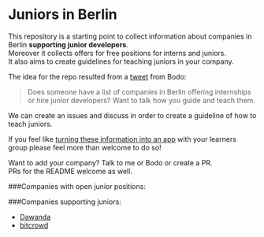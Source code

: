 # Juniors in Berlin
This repository is a starting point to collect information about companies in Berlin **supporting junior developers**.  
Moreover it collects offers for free positions for interns and juniors.  
It also aims to create guidelines for teaching juniors in your company.

The idea for the repo resulted from a [tweet](https://twitter.com/bitboxer/status/558921160562597890) from Bodo:
> Does someone have a list of companies in Berlin offering internships or hire junior developers? Want to talk how you guide and teach them.  

We can create an issues and discuss in order to create a guideline of how to teach juniors.

If you feel like [turning these information into an app](https://twitter.com/sferik/status/558979272816091136) with your learners group please feel more than welcome to do so!

Want to add your company? Talk to me or Bodo or create a PR.  
PRs for the README welcome as well.  

###Companies with open junior positions:

###Companies supporting juniors:
- [Dawanda](http://jobs.dawanda.com/de/)
- [bitcrowd](http://bitcrowd.net)
